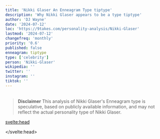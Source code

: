 ```yaml
---
title: 'Nikki Glaser An Enneagram Type tiptype'
description: 'Why Nikki Glaser appears to be a type tiptype'
author: 'DJ Wayne'
date: '2024-07-12'
loc: 'https://9takes.com/personality-analysis/Nikki-Glaser'
lastmod: '2024-07-12'
changefreq: 'monthly'
priority: '0.6'
published: false
enneagram: tiptype
type: ['celebrity']
person: 'Nikki-Glaser'
wikipedia: ''
twitter: ''
instagram: ''
tiktok: ''
---
```


<!--
    childhood and upbringing
    first big success
    style habits and quirks that relate to their personality type
    stressful moments in their life and how they handled them
    comfort- moments in their life where they are doing well and killing it
-->
<!-- // keywords:  -->

<script>
	// import  PopCard  from "$lib/components/atoms/PopCard.svelte";
</script>

<div
	style="display: flex;
    justify-content: center;
    margin: 1rem 0;
	"
>
	<!-- <PopCard
		image={`/types/tiptypes/${'Nikki-Glaser'}.webp`}
		enneagramType={tiptype}
		showIcon={false}
		displayText="Nikki Glaser"
		subtext=""
	/> -->
</div>

> **Disclaimer** This analysis of Nikki Glaser's Enneagram type is speculative, based on publicly available information, and may not reflect the actual personality type of Nikki Glaser.

<p class="firstLetter"></p>

<svelte:head>

<script type="application/ld+json">

</script>

</svelte:head>

<style lang="scss"></style>
